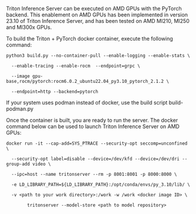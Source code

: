 Triton Inference Server can be executed on AMD GPUs with the PyTorch backend. This enablement on AMD GPUs has been implemented in version 23.10 of Triton Inference Server, and has been tested on AMD MI210, MI250 and MI300x GPUs.

To build the Triton + PyTorch docker container, execute the following command:

```
python3 build.py --no-container-pull --enable-logging --enable-stats \

  --enable-tracing --enable-rocm  --endpoint=grpc \

  --image gpu-base,rocm/pytorch:rocm6.0.2_ubuntu22.04_py3.10_pytorch_2.1.2 \

  --endpoint=http --backend=pytorch
```

If your system uses podman instead of docker, use the build script build-podman.py

Once the container is built, you are ready to run the server. The docker command below can be used to launch Triton Inference Server on AMD GPUs:

```
docker run -it --cap-add=SYS_PTRACE --security-opt seccomp=unconfined \

  --security-opt label=disable --device=/dev/kfd --device=/dev/dri --group-add video \

  --ipc=host --name tritonserver --rm -p 8001:8001 -p 8000:8000 \

  -e LD_LIBRARY_PATH=${LD_LIBRARY_PATH}:/opt/conda/envs/py_3.10/lib/ \

  -v <path to your work directory>:/work -w /work <docker image ID> \

        tritonserver --model-store <path to model repository>
```

